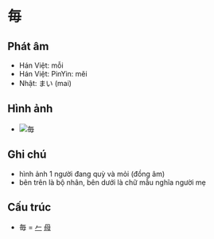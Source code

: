 # 毎

## Phát âm
* Hán Việt: mỗi
* Hán Việt: PinYin: měi
* Nhật: まい (mai)

## Hình ảnh
* ![毎](../img/毎.png)

## Ghi chú
* hình ảnh 1 người đang quỳ và mỏi (đồng âm)
* bên trên là bộ nhân, bên dưới là chữ mẫu nghĩa người mẹ

## Cấu trúc
* 毎 = [𠂉](𠂉.md) [母](母.md)

<script>window.HANZI_FIELD='毎';</script>